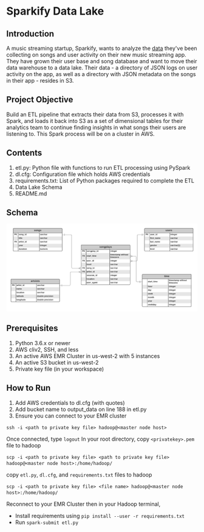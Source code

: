 # Sparkify Data Lake
## Introduction
A music streaming startup, Sparkify, wants to analyze the [data](http://millionsongdataset.com/) they've been collecting on songs and user activity on their new music streaming app. They have grown their user base and song database and want to move their data warehouse to a data lake. Their data - a directory of JSON logs on user activity on the app, as well as a directory with JSON metadata on the songs in their app - resides in S3.
## Project Objective
Build an ETL pipeline that extracts their data from S3, processes it with Spark, and loads it back into S3 as a set of dimensional tables for their analytics team to continue finding insights in what songs their users are listening to. This Spark process will be on a cluster in AWS.
## Contents
1. etl.py: Python file with functions to run ETL processing using PySpark
2. dl.cfg: Configuration file which holds AWS credentials
3. requirements.txt: List of Python packages required to complete the ETL
4. Data Lake Schema 
5. README.md
## Schema
![ERD](Sparkify_ERD.png)
## Prerequisites
1. Python 3.6.x or newer
2. AWS cliv2, SSH, and less
4. An active AWS EMR Cluster in us-west-2 with 5 instances
5. An active S3 bucket in us-west-2
6. Private key file (in your workspace)
## How to Run
1. Add AWS credentials to dl.cfg (with quotes)
2. Add bucket name to output_data on line 188 in etl.py
3. Ensure you can connect to your EMR cluster
```
ssh -i <path to private key file> hadoop@<master node host>
```
Once connected, type `logout`
In your root directory, 
copy `<privatekey>.pem` file to hadoop
```
scp -i <path to private key file> <path to private key file> hadoop@<master node host>:/home/hadoop/
```
copy `etl.py`, `dl.cfg`, and `requirements.txt` files to hadoop
```
scp -i <path to private key file> <file name> hadoop@<master node host>:/home/hadoop/
```
Reconnect to your EMR Cluster then in your Hadoop terminal,
* Install requirements using `pip install --user -r requirements.txt`
* Run `spark-submit etl.py`
